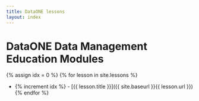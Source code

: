 ```yaml
---
title: DataONE lessons
layout: index
---
```


# DataONE Data Management Education Modules

{% assign idx = 0 %}
{% for lesson in site.lessons %}
- {% increment idx %} - [{{ lesson.title }}]({{ site.baseurl }}{{ lesson.url }})
{% endfor %}
